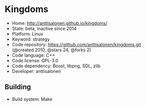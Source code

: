 # Kingdoms

- Home: http://anttisalonen.github.io/kingdoms/
- State: beta, inactive since 2014
- Platform: Linux
- Keyword: strategy
- Code repository: https://github.com/anttisalonen/kingdoms.git (@created 2010, @stars 24, @forks 2)
- Code language: C++
- Code license: GPL-3.0
- Code dependency: Boost, libpng, SDL, zlib
- Developer: anttisalonen

## Building

- Build system: Make
